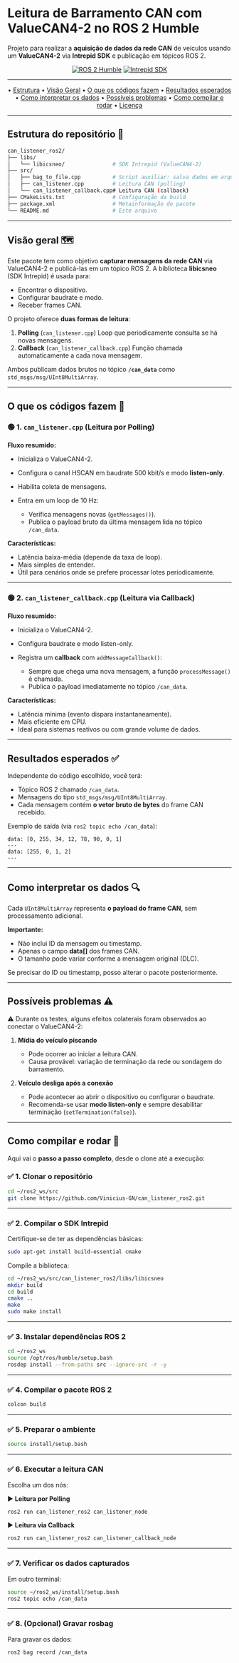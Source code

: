 
<!-- ===================================================================== -->

<!--                       README – can_listener_ros2                      -->

<!-- ===================================================================== -->

# Leitura de Barramento CAN com ValueCAN4-2 no ROS 2 Humble 

Projeto para realizar a **aquisição de dados da rede CAN** de veículos usando um **ValueCAN4-2** via **Intrepid SDK** e publicação em tópicos ROS 2.


<div align="center">

[![ROS 2 Humble](https://img.shields.io/badge/ROS%202-Humble-blue.svg)](https://www.ros.org/)
[![Intrepid SDK](https://img.shields.io/badge/SDK-Intrepid%20Control%20Systems-green)](https://intrepidcs.com)

</div>

---

<div align="center">

• [Estrutura](#estrutura-do-repositório-📂)
• [Visão Geral](#visão-geral-🗺️)
• [O que os códigos fazem](#o-que-os-códigos-fazem-📝)
• [Resultados esperados](#resultados-esperados-✅)
• [Como interpretar os dados](#como-interpretar-os-dados-🔍)
• [Possíveis problemas](#possíveis-problemas-⚠️)
• [Como compilar e rodar](#como-compilar-e-rodar-🚀)
• [Licença](#licença-📄)

</div>

---

## Estrutura do repositório 📂

```bash
can_listener_ros2/
├── libs/
│   └── libicsneo/               # SDK Intrepid (ValueCAN4-2)
├── src/
│   ├── bag_to_file.cpp          # Script auxiliar: salva dados em arquivo
│   ├── can_listener.cpp         # Leitura CAN (polling)
│   └── can_listener_callback.cpp# Leitura CAN (callback)
├── CMakeLists.txt               # Configuração da build
├── package.xml                  # Metainformação do pacote
└── README.md                    # Este arquivo
```

---

## Visão geral 🗺️

Este pacote tem como objetivo **capturar mensagens da rede CAN** via ValueCAN4-2 e publicá-las em um tópico ROS 2.
A biblioteca **libicsneo** (SDK Intrepid) é usada para:

* Encontrar o dispositivo.
* Configurar baudrate e modo.
* Receber frames CAN.

O projeto oferece **duas formas de leitura**:

1. **Polling** (`can_listener.cpp`)
   Loop que periodicamente consulta se há novas mensagens.
2. **Callback** (`can_listener_callback.cpp`)
   Função chamada automaticamente a cada nova mensagem.

Ambos publicam dados brutos no tópico **`/can_data`** como `std_msgs/msg/UInt8MultiArray`.

---

## O que os códigos fazem 📝

### 🟢 1. `can_listener.cpp` (Leitura por Polling)

**Fluxo resumido:**

* Inicializa o ValueCAN4-2.
* Configura o canal HSCAN em baudrate 500 kbit/s e modo **listen-only**.
* Habilita coleta de mensagens.
* Entra em um loop de 10 Hz:

  * Verifica mensagens novas (`getMessages()`).
  * Publica o payload bruto da última mensagem lida no tópico `/can_data`.

**Características:**

* Latência baixa-média (depende da taxa de loop).
* Mais simples de entender.
* Útil para cenários onde se prefere processar lotes periodicamente.

---

### 🟢 2. `can_listener_callback.cpp` (Leitura via Callback)

**Fluxo resumido:**

* Inicializa o ValueCAN4-2.
* Configura baudrate e modo listen-only.
* Registra um **callback** com `addMessageCallback()`:

  * Sempre que chega uma nova mensagem, a função `processMessage()` é chamada.
  * Publica o payload imediatamente no tópico `/can_data`.

**Características:**

* Latência mínima (evento dispara instantaneamente).
* Mais eficiente em CPU.
* Ideal para sistemas reativos ou com grande volume de dados.

---

## Resultados esperados ✅

Independente do código escolhido, você terá:

* Tópico ROS 2 chamado `/can_data`.
* Mensagens do tipo `std_msgs/msg/UInt8MultiArray`.
* Cada mensagem contém **o vetor bruto de bytes** do frame CAN recebido.

Exemplo de saída (via `ros2 topic echo /can_data`):

```
data: [0, 255, 34, 12, 78, 90, 0, 1]
---
data: [255, 0, 1, 2]
---
```

---

## Como interpretar os dados 🔍

Cada `UInt8MultiArray` representa **o payload do frame CAN**, sem processamento adicional.

**Importante:**

* Não inclui ID da mensagem ou timestamp.
* Apenas o campo **data\[]** dos frames CAN.
* O tamanho pode variar conforme a mensagem original (DLC).

Se precisar do ID ou timestamp, posso alterar o pacote posteriormente.

---

## Possíveis problemas ⚠️

⚠️ Durante os testes, alguns efeitos colaterais foram observados ao conectar o ValueCAN4-2:

1. **Mídia do veículo piscando**

   * Pode ocorrer ao iniciar a leitura CAN.
   * Causa provável: variação de terminação da rede ou sondagem do barramento.

2. **Veículo desliga após a conexão**

   * Pode acontecer ao abrir o dispositivo ou configurar o baudrate.
   * Recomenda-se usar **modo listen-only** e sempre desabilitar terminação (`setTermination(false)`).

---

## Como compilar e rodar 🚀

Aqui vai o **passo a passo completo**, desde o clone até a execução:

### ✅ 1. Clonar o repositório

```bash
cd ~/ros2_ws/src
git clone https://github.com/Vinicius-GN/can_listener_ros2.git
```

---

### ✅ 2. Compilar o SDK Intrepid

Certifique-se de ter as dependências básicas:

```bash
sudo apt-get install build-essential cmake
```

Compile a biblioteca:

```bash
cd ~/ros2_ws/src/can_listener_ros2/libs/libicsneo
mkdir build
cd build
cmake ..
make
sudo make install
```

---

### ✅ 3. Instalar dependências ROS 2

```bash
cd ~/ros2_ws
source /opt/ros/humble/setup.bash
rosdep install --from-paths src --ignore-src -r -y
```

---

### ✅ 4. Compilar o pacote ROS 2

```bash
colcon build
```

---

### ✅ 5. Preparar o ambiente

```bash
source install/setup.bash
```

---

### ✅ 6. Executar a leitura CAN

Escolha um dos nós:

▶️ **Leitura por Polling**

```bash
ros2 run can_listener_ros2 can_listener_node
```

▶️ **Leitura via Callback**

```bash
ros2 run can_listener_ros2 can_listener_callback_node
```

---

### ✅ 7. Verificar os dados capturados

Em outro terminal:

```bash
source ~/ros2_ws/install/setup.bash
ros2 topic echo /can_data
```

---

### ✅ 8. (Opcional) Gravar rosbag

Para gravar os dados:

```bash
ros2 bag record /can_data
```
